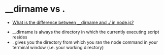 # __dirname vs .
- [What is the difference between __dirname and ./ in node.js?](http://stackoverflow.com/questions/8131344/what-is-the-difference-between-dirname-and-in-node-js)
 + __dirname is always the directory in which the currently executing script resides
 + . gives you the directory from which you ran the node command in your terminal window (i.e. your working directory)
